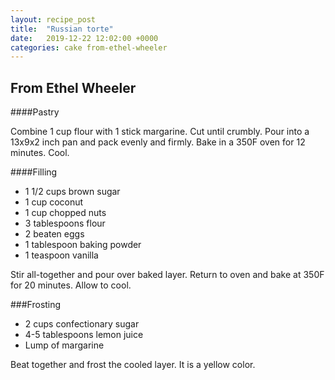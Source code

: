 ```yaml
---
layout: recipe_post
title:  "Russian torte"
date:   2019-12-22 12:02:00 +0000
categories: cake from-ethel-wheeler
---
```


## From Ethel Wheeler
####Pastry

Combine 1 cup flour with 1 stick margarine. Cut until crumbly. Pour into a 13x9x2 inch pan and pack evenly and firmly. Bake in a 350F oven for 12 minutes. Cool.

####Filling
* 1 1/2 cups brown sugar
* 1 cup coconut
* 1 cup chopped nuts
* 3 tablespoons flour
* 2 beaten eggs
* 1 tablespoon baking powder
* 1 teaspoon vanilla


 Stir all-together and pour over baked layer. Return to oven and bake at 350F for 20 minutes. Allow to cool.

###Frosting
* 2 cups confectionary sugar
* 4-5 tablespoons lemon juice
* Lump of margarine


Beat together and frost the cooled layer. It is a yellow color.
